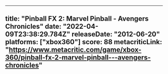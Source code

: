 
---
title: "Pinball FX 2: Marvel Pinball - Avengers Chronicles"
date: "2022-04-09T23:38:29.784Z"
releaseDate: "2012-06-20"
platforms: ["xbox360"]
score: 88
metacriticLink: "https://www.metacritic.com/game/xbox-360/pinball-fx-2-marvel-pinball---avengers-chronicles"
---
